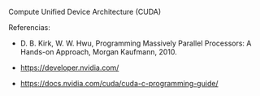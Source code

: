 Compute Unified Device Architecture (CUDA)

Referencias:

* D. B. Kirk, W. W. Hwu, Programming Massively Parallel Processors: A Hands-on Approach, Morgan Kaufmann, 2010.

* https://developer.nvidia.com/

* https://docs.nvidia.com/cuda/cuda-c-programming-guide/
